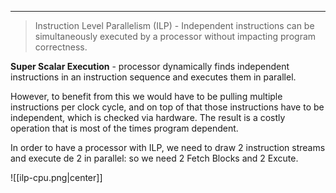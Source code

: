 ***
> Instruction Level Parallelism (ILP) - Independent instructions can be simultaneously executed by a processor without impacting program correctness.

**Super Scalar Execution** - processor dynamically finds independent instructions in an instruction sequence and executes them in parallel.

However, to benefit from this we would have to be pulling multiple instructions per clock cycle, and on top of that those instructions have to be independent, which is checked via hardware. The result is a costly operation that is most of the times program dependent.

In order to have a processor with ILP, we need to draw 2 instruction streams and execute de 2 in parallel: so we need 2 Fetch Blocks and 2 Excute.

![[ilp-cpu.png|center]]


